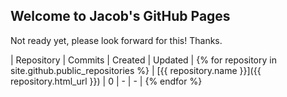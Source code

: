 ## Welcome to Jacob's GitHub Pages

Not ready yet, please look forward for this! Thanks.

| Repository | Commits | Created | Updated |
{% for repository in site.github.public_repositories %}
  | [{{ repository.name }}]({{ repository.html_url }}) | 0 | - | - |
{% endfor %}
